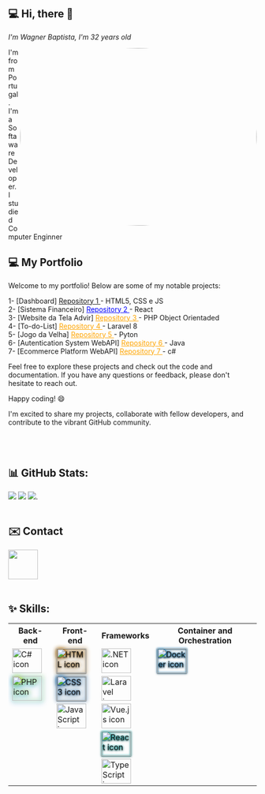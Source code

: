 <link rel="stylesheet" href="https://cdn.jsdelivr.net/gh/devicons/devicon@v2.12.0/devicon.min.css">

<h2>💻 Hi, there 👋 </h2>
<p><em>I'm Wagner Baptista, I'm 32 years old </em></br></p>
<img align='right' src="https://media.giphy.com/media/PI3QGKFN6XZUCMMqJm/giphy.gif" width="480" height="360" class="giphy-embed" style="border-radius:50%" allowFullScreen>
I'm from Portugal. </br>
I'm a Softaware Developer.</br>
I studied Computer Enginner</br>


<h2>💻 My Portfolio </h2>

Welcome to my portfolio! Below are some of my notable projects:

1- [Dashboard] <a href="https://github.com/username/project2" >Repository 1  </a> - HTML5, CSS e JS</br>
2- [Sistema Financeiro]   <a href="https://github.com/username/project2" style="color:blue">Repository 2 </a>  - React</br>
3- [Website da Tela Advir] <a href="https://github.com/username/project2" style="color:orange">Repository 3 </a>   - PHP Object Orientaded</br>
4- [To-do-List]  <a href="https://github.com/username/project2" style="color:orange">Repository 4 </a>  - Laravel 8</br>
5- [Jogo da Velha]  <a href="https://github.com/username/project2" style="color:orange">Repository 5 </a>  - Pyton</br>
6- [Autentication System WebAPI]  <a href="https://github.com/username/project2" style="color:orange">Repository 6 </a> -  Java</br>
7- [Ecommerce Platform WebAPI]  <a href="https://github.com/username/project2" style="color:orange">Repository 7 </a> -  c#</br>


Feel free to explore these projects and check out the code and documentation. If you have any questions or feedback, please don't hesitate to reach out.

Happy coding! 😄


I'm excited to share my projects, collaborate with fellow developers, and contribute to the vibrant GitHub community.</br></br></br></br>

##   📊 GitHub Stats:

![](https://github-readme-stats.vercel.app/api?username=wagbap&theme=radical&hide_border=true&include_all_commits=false&count_private=true) ![](https://github-readme-streak-stats.herokuapp.com/?user=JailsonA&theme=radical&hide_border=true) ![](https://github-readme-stats.vercel.app/api/top-langs/?username=JailsonA&theme=radical&hide_border=true&include_all_commits=false&count_private=true&layout=compact).</br></br>


##   ✉️ Contact

<a href="https://www.linkedin.com/in/wagbap/" target="_blank">
  <img src="https://cdn.jsdelivr.net/gh/devicons/devicon/icons/linkedin/linkedin-original.svg" align="center" heigth="50" width="60">
</a>
</br></br>
 
## ✨ Skills:

<table>
  <tr>
    <th>Back-end</th>
    <th>Front-end</th>
    <th>Frameworks</th>
    <th>Container and Orchestration</th>
  </tr>
  <tr>
    <td>
      <img align="center" height="50" width="60" src="https://cdn.jsdelivr.net/gh/devicons/devicon/icons/csharp/csharp-original.svg" alt="C# icon">
    </td>
    <td>
      <img style="filter: drop-shadow(0 0 5px rgb(255, 153, 0)) drop-shadow( 0 1px 1px black);" align="center" height="50" width="60" src="https://cdn.jsdelivr.net/gh/devicons/devicon/icons/html5/html5-original.svg" alt="HTML icon">
    </td>
    <td>
      <img align="center" height="50" width="60" src="https://cdn.jsdelivr.net/gh/devicons/devicon/icons/dotnetcore/dotnetcore-original.svg" alt=".NET icon">
    </td>
    <td>
      <img style="filter: drop-shadow(0 0 2px rgb(0, 162, 255)) drop-shadow( 0 1px 1px black); " align="center" height="50" width="60" src="https://cdn.jsdelivr.net/gh/devicons/devicon/icons/docker/docker-plain-wordmark.svg" alt="Docker icon">
    </td>
  </tr>
  <tr>
    <td>
      <img style="filter: drop-shadow(2px 0px 5px rgb(240, 255, 0)) drop-shadow( 0px 2px 5px rgb(0, 140, 255));" align="center" height="50" width="60" src="https://cdn.jsdelivr.net/gh/devicons/devicon/icons/php/php-original.svg" alt="PHP icon">
    </td>
    <td>
      <img style="filter: drop-shadow(0 0 5px rgb(0, 140, 255)) drop-shadow( 0 1px 1px black);" align="center" height="50" width="60" src="https://cdn.jsdelivr.net/gh/devicons/devicon/icons/css3/css3-original.svg" alt="CSS3 icon">
    </td>
    <td>
      <img align="center" height="50" width="60" src="https://cdn.jsdelivr.net/gh/devicons/devicon/icons/laravel/laravel-plain.svg" alt="Laravel icon">
    </td>
    <td></td>
  </tr>
  <tr>
    <td></td>
    <td>
      <img align="center" height="50" width="60" src="https://cdn.jsdelivr.net/gh/devicons/devicon/icons/javascript/javascript-original.svg" alt="JavaScript icon">
    </td>
    <td>
      <img align="center" height="50" width="60" src="https://cdn.jsdelivr.net/gh/devicons/devicon/icons/vuejs/vuejs-original.svg" alt="Vue.js icon">
    </td>
    <td></td>
  </tr>
  <tr>
    <td></td>
    <td></td>
    <td>
      <img style="filter: drop-shadow(0 0 2px rgb(25, 255, 255)) drop-shadow( 0 1px 1px black);" align="center" height="50" width="60" src="https://cdn.jsdelivr.net/gh/devicons/devicon/icons/react/react-original.svg" alt="React icon">
    </td>
    <td></td>
  </tr>
  <tr>
    <td></td>
    <td></td>
    <td>
      <img align="center" height="50" width="60" src="https://cdn.jsdelivr.net/gh/devicons/devicon/icons/typescript/typescript-original.svg" alt="TypeScript icon">
    </td>
    <td></td>
  </tr>
</table>



<!--
**leovd100/leovd100** is a ✨ _special_ ✨ repository because its `README.md` (this file) appears on your GitHub profile.

Here are some ideas to get you started:

- 🔭 I’m currently working on ...
- 🌱 I’m currently learning ...
- 👯 I’m looking to collaborate on ...
- 🤔 I’m looking for help with ...
- 💬 Ask me about ...
- 📫 How to reach me: ...
- 😄 Pronouns: ...
- ⚡ Fun fact: ...
-->
